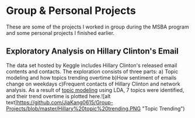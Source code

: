 # Group & Personal Projects
These are some of the projects I worked in group during the MSBA program and some personal projects I finished earlier.

## Exploratory Analysis on Hillary Clinton's Email
  The data set hosted by Keggle includes Hillary Clinton's released email contents and contacts. The exploration consists of three parts: a) Topic modeling and how topics trending overtime b)How sentiment of emails change on weekdays c)Frequent contacts of Hillary Clinton and network analysis.
  As a result of [topic modeling]() using LDA, 7 topics were identified, and their trend overtime is plotted here.![alt text]https://github.com/JiaKang0615/Group-Projects/blob/master/Hillary%20topic%20trending.PNG "Topic Trending")
